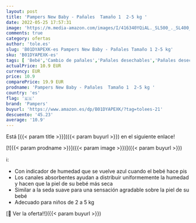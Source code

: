 ```yaml
---
layout: post
title: 'Pampers New Baby - Pañales  Tamaño 1  2-5 kg '
date: 2022-05-25 17:57:31
image: 'https://m.media-amazon.com/images/I/416340YQiAL._SL500_._SL400_.jpg'
comments: true
category: ofertas
author: 'tole.es'
slug: 'B01DYAPEXK-es Pampers New Baby - Pañales Tamaño 1 2-5 kg'
sku: 'B01DYAPEXK-es'
tags: [ 'Bebé','Cambio de pañales','Pañales desechables','Pañales desechables para bebés','Pañales para bebé','pampers','pañales','🇪🇸', ]
actualPrice: 10.9 EUR
currency: EUR
price: 10.9
comparePrice: 19.9 EUR
prodname: 'Pampers New Baby - Pañales  Tamaño 1  2-5 kg '
country: 'es'
flag: '🇪🇸'
brand: 'Pampers'
buyurl: 'https://www.amazon.es/dp/B01DYAPEXK/?tag=tolees-21'
descuento: '45.23'
average: '10.9'
---
```


Está [{{< param title >}}]({{< param buyurl >}}) en el siguiente enlace!

[![{{< param prodname >}}]({{< param image >}})]({{< param buyurl >}})

ℹ️:

- Con indicador de humedad que se vuelve azul cuando el bebé hace pis
- Los canales absorbentes ayudan a distribuir uniformemente la humedad y hacen que la piel de su bebé más seca
- Similar a la seda suave para una sensación agradable sobre la piel de su bebé
- Adecuado para niños de 2 a 5 kg

[🛒 Ver la oferta!!]({{< param buyurl >}})
